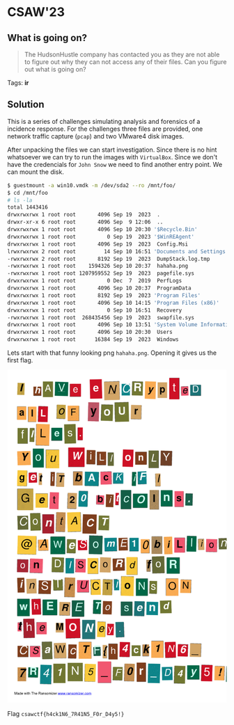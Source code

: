 # CSAW'23

## What is going on?

> 
> The HudsonHustle company has contacted you as they are not able to figure out why they can not access any of their files. Can you figure out what is going on?
> 

Tags: __ir__

## Solution
This is a series of challenges simulating analysis and forensics of a incidence response. For the challenges three files are provided, one network traffic capture (`pcap`) and two VMware4 disk images.

After unpacking the files we can start investigation. Since there is no hint whatsoever we can try to run the images with `VirtualBox`. Since we don't have the credencials for `John Snow` we need to find another entry point. We can mount the disk.

```bash
$ guestmount -a win10.vmdk -m /dev/sda2 --ro /mnt/foo/
$ cd /mnt/foo
# ls -la
total 1443416
drwxrwxrwx 1 root root       4096 Sep 19  2023  .
drwxr-xr-x 6 root root       4096 Sep  9 12:06  ..
drwxrwxrwx 1 root root       4096 Sep 10 20:30 '$Recycle.Bin'
drwxrwxrwx 1 root root          0 Sep 19  2023 '$WinREAgent'
drwxrwxrwx 1 root root       4096 Sep 19  2023  Config.Msi
lrwxrwxrwx 2 root root         14 Sep 10 16:51 'Documents and Settings' -> /sysroot/Users
-rwxrwxrwx 2 root root       8192 Sep 19  2023  DumpStack.log.tmp
-rwxrwxrwx 1 root root    1594326 Sep 10 20:37  hahaha.png
-rwxrwxrwx 1 root root 1207959552 Sep 19  2023  pagefile.sys
drwxrwxrwx 1 root root          0 Dec  7  2019  PerfLogs
drwxrwxrwx 1 root root       4096 Sep 10 20:37  ProgramData
drwxrwxrwx 1 root root       8192 Sep 19  2023 'Program Files'
drwxrwxrwx 1 root root       4096 Sep 10 14:15 'Program Files (x86)'
drwxrwxrwx 1 root root          0 Sep 10 16:51  Recovery
-rwxrwxrwx 1 root root  268435456 Sep 19  2023  swapfile.sys
drwxrwxrwx 1 root root       4096 Sep 10 13:51 'System Volume Information'
drwxrwxrwx 1 root root       4096 Sep 10 20:30  Users
drwxrwxrwx 1 root root      16384 Sep 19  2023  Windows
```

Lets start with that funny looking png `hahaha.png`. Opening it gives us the first flag.

![](hahaha.png)

Flag `csawctf{h4ck1N6_7R41N5_F0r_D4y5!}`